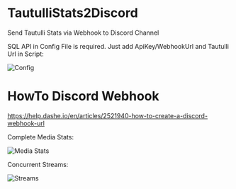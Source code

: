 # TautulliStats2Discord
Send Tautulli Stats via Webhook to Discord Channel

SQL API in Config File is required.
Just add ApiKey/WebhookUrl and Tautulli Url in Script:

![Config](https://i.imgur.com/HYkyJHs.png)

# HowTo Discord Webhook 
https://help.dashe.io/en/articles/2521940-how-to-create-a-discord-webhook-url

Complete Media Stats:

![Media Stats](https://i.imgur.com/bWzEEUJ.png)


Concurrent Streams:

![Streams](https://i.imgur.com/IKQxQwo.png)

